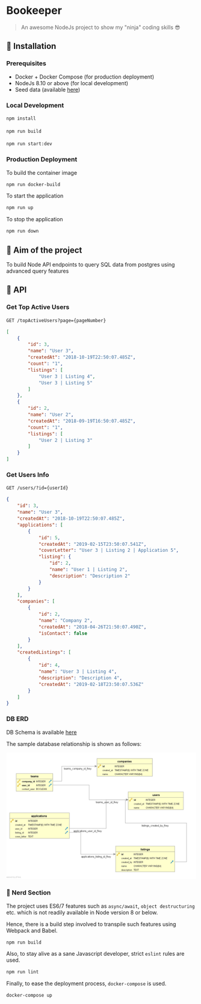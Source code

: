 # Bookeeper

> An awesome NodeJs project to show my "ninja" coding skills 😎

## 💾 Installation

### Prerequisites

- Docker + Docker Compose (for production deployment)
- NodeJs 8.10 or above (for local development)
- Seed data (available [here](./docs/db/data.sql))

### Local Development

```bash
npm install

npm run build

npm run start:dev
```

### Production Deployment

To build the container image

```bash
npm run docker-build
```

To start the application

```bash
npm run up
```

To stop the application

```bash
npm run down
```

## 🎯 Aim of the project

To build Node API endpoints to query SQL data from postgres using advanced query features

## 🔗 API

### Get Top Active Users

```http request
GET /topActiveUsers?page={pageNumber}
```

```json
[
    {
        "id": 3,
        "name": "User 3",
        "createdAt": "2018-10-19T22:50:07.485Z",
        "count": "1",
        "listings": [
            "User 3 | Listing 4",
            "User 3 | Listing 5"
        ]
    },
    {
        "id": 2,
        "name": "User 2",
        "createdAt": "2018-09-19T16:50:07.485Z",
        "count": "1",
        "listings": [
            "User 2 | Listing 3"
        ]
    }
]
```

### Get Users Info

```http request
GET /users/?id={userId}
```

```json
{
    "id": 3,
    "name": "User 3",
    "createdAt": "2018-10-19T22:50:07.485Z",
    "applications": [
        {
            "id": 5,
            "createdAt": "2019-02-15T23:50:07.541Z",
            "coverLetter": "User 3 | Listing 2 | Application 5",
            "listing": {
                "id": 2,
                "name": "User 1 | Listing 2",
                "description": "Description 2"
            }
        }
    ],
    "companies": [
        {
            "id": 2,
            "name": "Company 2",
            "createdAt": "2018-04-26T21:50:07.490Z",
            "isContact": false
        }
    ],
    "createdListings": [
        {
            "id": 4,
            "name": "User 3 | Listing 4",
            "description": "Description 4",
            "createdAt": "2019-02-18T23:50:07.536Z"
        }
    ]
}
```

### DB ERD

DB Schema is available [here](./docs/db/structure.sql)

The sample database relationship is shown as follows:

![db erd](./docs/erd.jpg)


### 🙇 Nerd Section

The project uses ES6/7 features such as `async/await`, `object destructuring` etc. which is not readily available in Node version 8 or below. 

Hence, there is a build step involved to transpile such features using Webpack and Babel. 

```bash
npm run build
```

Also, to stay alive as a sane Javascript developer, strict `eslint` rules are used. 

```bash
npm run lint
```

Finally, to ease the deployment process, `docker-compose` is used. 

```bash
docker-compose up
```
